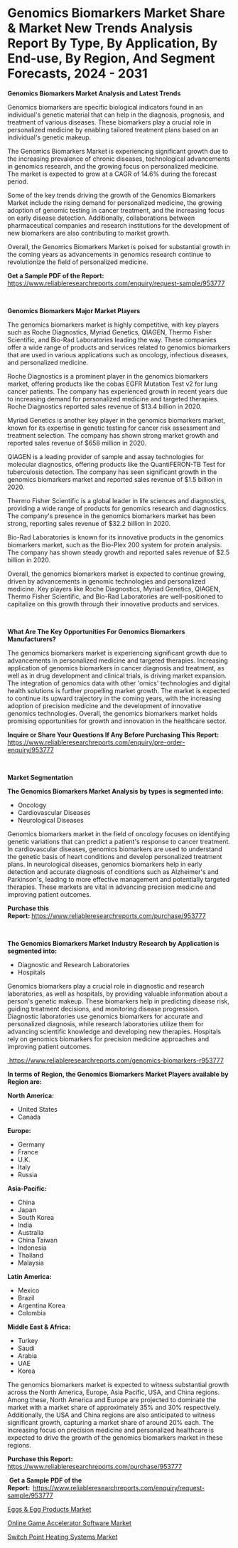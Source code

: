 <p><h1>Genomics Biomarkers Market Share & Market New Trends Analysis Report By Type, By Application, By End-use, By Region, And Segment Forecasts, 2024 - 2031</h1></p><p><strong>Genomics Biomarkers Market Analysis and Latest Trends</strong></p>
<p><p>Genomics biomarkers are specific biological indicators found in an individual's genetic material that can help in the diagnosis, prognosis, and treatment of various diseases. These biomarkers play a crucial role in personalized medicine by enabling tailored treatment plans based on an individual's genetic makeup.</p><p>The Genomics Biomarkers Market is experiencing significant growth due to the increasing prevalence of chronic diseases, technological advancements in genomics research, and the growing focus on personalized medicine. The market is expected to grow at a CAGR of 14.6% during the forecast period.</p><p>Some of the key trends driving the growth of the Genomics Biomarkers Market include the rising demand for personalized medicine, the growing adoption of genomic testing in cancer treatment, and the increasing focus on early disease detection. Additionally, collaborations between pharmaceutical companies and research institutions for the development of new biomarkers are also contributing to market growth.</p><p>Overall, the Genomics Biomarkers Market is poised for substantial growth in the coming years as advancements in genomics research continue to revolutionize the field of personalized medicine.</p></p>
<p><strong>Get a Sample PDF of the Report:&nbsp;</strong> <a href="https://www.reliableresearchreports.com/enquiry/request-sample/953777">https://www.reliableresearchreports.com/enquiry/request-sample/953777</a></p>
<p>&nbsp;</p>
<p><strong>Genomics Biomarkers Major Market Players</strong></p>
<p><p>The genomics biomarkers market is highly competitive, with key players such as Roche Diagnostics, Myriad Genetics, QIAGEN, Thermo Fisher Scientific, and Bio-Rad Laboratories leading the way. These companies offer a wide range of products and services related to genomics biomarkers that are used in various applications such as oncology, infectious diseases, and personalized medicine.</p><p>Roche Diagnostics is a prominent player in the genomics biomarkers market, offering products like the cobas EGFR Mutation Test v2 for lung cancer patients. The company has experienced growth in recent years due to increasing demand for personalized medicine and targeted therapies. Roche Diagnostics reported sales revenue of $13.4 billion in 2020.</p><p>Myriad Genetics is another key player in the genomics biomarkers market, known for its expertise in genetic testing for cancer risk assessment and treatment selection. The company has shown strong market growth and reported sales revenue of $658 million in 2020.</p><p>QIAGEN is a leading provider of sample and assay technologies for molecular diagnostics, offering products like the QuantiFERON-TB Test for tuberculosis detection. The company has seen significant growth in the genomics biomarkers market and reported sales revenue of $1.5 billion in 2020.</p><p>Thermo Fisher Scientific is a global leader in life sciences and diagnostics, providing a wide range of products for genomics research and diagnostics. The company's presence in the genomics biomarkers market has been strong, reporting sales revenue of $32.2 billion in 2020.</p><p>Bio-Rad Laboratories is known for its innovative products in the genomics biomarkers market, such as the Bio-Plex 200 system for protein analysis. The company has shown steady growth and reported sales revenue of $2.5 billion in 2020. </p><p>Overall, the genomics biomarkers market is expected to continue growing, driven by advancements in genomic technologies and personalized medicine. Key players like Roche Diagnostics, Myriad Genetics, QIAGEN, Thermo Fisher Scientific, and Bio-Rad Laboratories are well-positioned to capitalize on this growth through their innovative products and services.</p></p>
<p>&nbsp;</p>
<p><strong>What Are The Key Opportunities For Genomics Biomarkers Manufacturers?</strong></p>
<p><p>The genomics biomarkers market is experiencing significant growth due to advancements in personalized medicine and targeted therapies. Increasing application of genomics biomarkers in cancer diagnosis and treatment, as well as in drug development and clinical trials, is driving market expansion. The integration of genomics data with other 'omics' technologies and digital health solutions is further propelling market growth. The market is expected to continue its upward trajectory in the coming years, with the increasing adoption of precision medicine and the development of innovative genomics technologies. Overall, the genomics biomarkers market holds promising opportunities for growth and innovation in the healthcare sector.</p></p>
<p><strong>Inquire or Share Your Questions If Any Before Purchasing This Report:</strong> <a href="https://www.reliableresearchreports.com/enquiry/pre-order-enquiry/953777">https://www.reliableresearchreports.com/enquiry/pre-order-enquiry/953777</a></p>
<p>&nbsp;</p>
<p><strong>Market Segmentation</strong></p>
<p><strong>The Genomics Biomarkers Market Analysis by types is segmented into:</strong></p>
<p><ul><li>Oncology</li><li>Cardiovascular Diseases</li><li>Neurological Diseases</li></ul></p>
<p><p>Genomics biomarkers market in the field of oncology focuses on identifying genetic variations that can predict a patient's response to cancer treatment. In cardiovascular diseases, genomics biomarkers are used to understand the genetic basis of heart conditions and develop personalized treatment plans. In neurological diseases, genomics biomarkers help in early detection and accurate diagnosis of conditions such as Alzheimer's and Parkinson's, leading to more effective management and potentially targeted therapies. These markets are vital in advancing precision medicine and improving patient outcomes.</p></p>
<p><strong>Purchase this Report:&nbsp;</strong><a href="https://www.reliableresearchreports.com/purchase/953777">https://www.reliableresearchreports.com/purchase/953777</a></p>
<p>&nbsp;</p>
<p><strong>The Genomics Biomarkers Market Industry Research by Application is segmented into:</strong></p>
<p><ul><li>Diagnostic and Research Laboratories</li><li>Hospitals</li></ul></p>
<p><p>Genomics biomarkers play a crucial role in diagnostic and research laboratories, as well as hospitals, by providing valuable information about a person's genetic makeup. These biomarkers help in predicting disease risk, guiding treatment decisions, and monitoring disease progression. Diagnostic laboratories use genomics biomarkers for accurate and personalized diagnosis, while research laboratories utilize them for advancing scientific knowledge and developing new therapies. Hospitals rely on genomics biomarkers for precision medicine approaches and improving patient outcomes.</p></p>
<p><a href="https://www.reliableresearchreports.com/genomics-biomarkers-r953777">&nbsp;https://www.reliableresearchreports.com/genomics-biomarkers-r953777</a></p>
<p><strong>In terms of Region, the Genomics Biomarkers Market Players available by Region are:</strong></p>
<p>
    <p> <strong> North America: </strong>
        <ul>
            <li>United States</li>
            <li>Canada</li>
        </ul>
        </p> 
    <p> <strong> Europe: </strong>
        <ul>
            <li>Germany</li>
            <li>France</li>
            <li>U.K.</li>
            <li>Italy</li>
            <li>Russia</li>
        </ul>
        </p> 
    <p> <strong> Asia-Pacific: </strong>
        <ul>
            <li>China</li>
            <li>Japan</li>
            <li>South Korea</li>
            <li>India</li>
            <li>Australia</li>
            <li>China Taiwan</li>
            <li>Indonesia</li>
            <li>Thailand</li>
            <li>Malaysia</li>
        </ul>
        </p> 
    <p> <strong> Latin America: </strong>
        <ul>
            <li>Mexico</li>
            <li>Brazil</li>
            <li>Argentina Korea</li>
            <li>Colombia</li>
        </ul>
        </p> 
    <p> <strong> Middle East & Africa: </strong>
        <ul>
            <li>Turkey</li>
            <li>Saudi</li>
            <li>Arabia</li>
            <li>UAE</li>
            <li>Korea</li>
        </ul>
    </p>
    </p>
<p><p>The genomics biomarkers market is expected to witness substantial growth across the North America, Europe, Asia Pacific, USA, and China regions. Among these, North America and Europe are projected to dominate the market with a market share of approximately 35% and 30% respectively. Additionally, the USA and China regions are also anticipated to witness significant growth, capturing a market share of around 20% each. The increasing focus on precision medicine and personalized healthcare is expected to drive the growth of the genomics biomarkers market in these regions.</p></p>
<p><strong>Purchase this Report: </strong><a href="https://www.reliableresearchreports.com/purchase/953777">https://www.reliableresearchreports.com/purchase/953777</a></p>
<p>&nbsp;<strong>Get a Sample PDF of the Report:&nbsp;&nbsp;</strong><a href="https://www.reliableresearchreports.com/enquiry/request-sample/953777">https://www.reliableresearchreports.com/enquiry/request-sample/953777</a></p>
<p><strong></strong></p>
<p><p><a href="https://www.linkedin.com/pulse/eggs-amp-egg-products-market-size-outlook-forecast-2024-2031-erscc?trackingId=KQIxrRUgsCu2YWBuds2sVg%3D%3D">Eggs & Egg Products Market</a></p><p><a href="https://www.linkedin.com/pulse/online-game-accelerator-software-market-size-cagr-trends-twrjc">Online Game Accelerator Software Market</a></p><p><a href="https://www.linkedin.com/pulse/switch-point-heating-systems-market-competitive-analysis-trends-2tmhc">Switch Point Heating Systems Market</a></p></p>